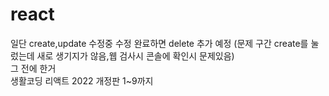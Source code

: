 # react
일단 create,update 수정중 수정 완료하면 delete 추가 예정 (문제 구간 create를 눌렀는데 새로 생기지가 않음,웹 검사시 콘솔에 확인시 문제있음)
<br>
그 전에 한거
<br>
생활코딩 리액트 2022 개정판 1~9까지
